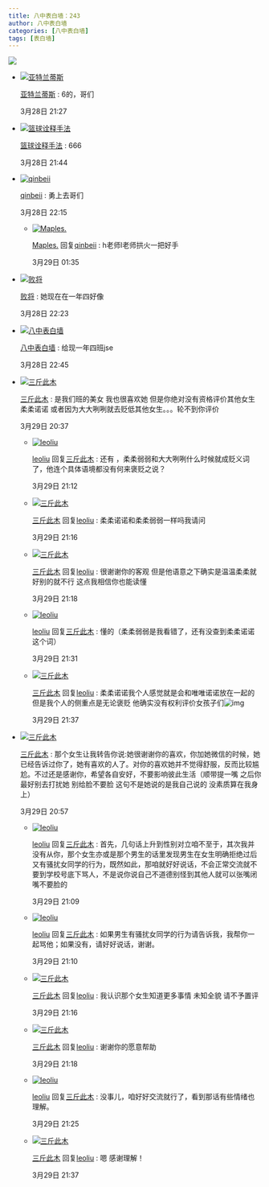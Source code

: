 ```yaml
---
title: 八中表白墙：243
author: 八中表白墙
categories: [八中表白墙]
tags: [表白墙]
---
```


![]( https://img.urlnode.com/file/9bcf55e9a406b421860e2.jpg)

- [![亚特兰蒂斯](http://qlogo3.store.qq.com/qzone/3213960754/3213960754/30?1663752341)](http://user.qzone.qq.com/3213960754)

  [亚特兰蒂斯](http://user.qzone.qq.com/3213960754) : 6的，哥们

  3月28日 21:27

- [![篮球诠释手法](http://qlogo3.store.qq.com/qzone/2686960734/2686960734/30?1672869460)](http://user.qzone.qq.com/2686960734)

  [篮球诠释手法](http://user.qzone.qq.com/2686960734) : 666

  3月28日 21:44

- [![qinbeii](http://qlogo3.store.qq.com/qzone/2033950986/2033950986/30?1676200105)](http://user.qzone.qq.com/2033950986)

  [qinbeii](http://user.qzone.qq.com/2033950986) : 勇上去哥们

  3月28日 22:15

  - [![Maples.](http://qlogo3.store.qq.com/qzone/2473399570/2473399570/30?1674464724)](http://user.qzone.qq.com/2473399570)

    [Maples.](http://user.qzone.qq.com/2473399570) 回复[qinbeii](http://user.qzone.qq.com/2033950986) : h老师l老师拱火一把好手

    3月29日 01:35

- [![败将](http://qlogo1.store.qq.com/qzone/2053266880/2053266880/30?1611812443)](http://user.qzone.qq.com/2053266880)

  [败将](http://user.qzone.qq.com/2053266880) : 她现在在一年四好像

  3月28日 22:23

- [![八中表白墙](http://qlogo2.store.qq.com/qzone/2939530757/2939530757/30?1655734740)](http://user.qzone.qq.com/2939530757)

  [八中表白墙](http://user.qzone.qq.com/2939530757) : 给现一年四班jse

  3月28日 22:45

- [![三斤此木](http://qlogo4.store.qq.com/qzone/2733049927/2733049927/30?1665500300)](http://user.qzone.qq.com/2733049927)

  [三斤此木](http://user.qzone.qq.com/2733049927) : 是我们班的美女 我也很喜欢她 但是你绝对没有资格评价其他女生柔柔诺诺 或者因为大大咧咧就去贬低其他女生。。。轮不到你评价

  3月29日 20:37

  - [![leoliu](http://qlogo2.store.qq.com/qzone/2364237269/2364237269/30?1670128284)](http://user.qzone.qq.com/2364237269)

    [leoliu](http://user.qzone.qq.com/2364237269) 回复[三斤此木](http://user.qzone.qq.com/2733049927) :  还有 ，柔柔弱弱和大大咧咧什么时候就成贬义词了，他连个具体语境都没有何来褒贬之说？

    3月29日 21:12

  - [![三斤此木](http://qlogo4.store.qq.com/qzone/2733049927/2733049927/30?1665500300)](http://user.qzone.qq.com/2733049927)

    [三斤此木](http://user.qzone.qq.com/2733049927) 回复[leoliu](http://user.qzone.qq.com/2364237269) : 柔柔诺诺和柔柔弱弱一样吗我请问

    3月29日 21:16

  - [![三斤此木](http://qlogo4.store.qq.com/qzone/2733049927/2733049927/30?1665500300)](http://user.qzone.qq.com/2733049927)

    [三斤此木](http://user.qzone.qq.com/2733049927) 回复[leoliu](http://user.qzone.qq.com/2364237269) : 很谢谢你的客观 但是他语意之下确实是温温柔柔就好别的就不行 这点我相信你也能读懂

    3月29日 21:18

  - [![leoliu](http://qlogo2.store.qq.com/qzone/2364237269/2364237269/30?1670128284)](http://user.qzone.qq.com/2364237269)

    [leoliu](http://user.qzone.qq.com/2364237269) 回复[三斤此木](http://user.qzone.qq.com/2733049927) :  懂的（柔柔弱弱是我看错了，还有没查到柔柔诺诺这个词）

    3月29日 21:31

  - [![三斤此木](http://qlogo4.store.qq.com/qzone/2733049927/2733049927/30?1665500300)](http://user.qzone.qq.com/2733049927)

    [三斤此木](http://user.qzone.qq.com/2733049927) 回复[leoliu](http://user.qzone.qq.com/2364237269) : 柔柔诺诺我个人感觉就是会和唯唯诺诺放在一起的 但是我个人的侧重点是无论褒贬 他确实没有权利评价女孩子们![img](http://qzonestyle.gtimg.cn/qzone/em/e282.png)

    3月29日 21:37

- [![三斤此木](http://qlogo4.store.qq.com/qzone/2733049927/2733049927/30?1665500300)](http://user.qzone.qq.com/2733049927)

  [三斤此木](http://user.qzone.qq.com/2733049927)  :  那个女生让我转告你说:她很谢谢你的喜欢，你加她微信的时候，她已经告诉过你了，她有喜欢的人了。对你的喜欢她并不觉得舒服，反而比较尴尬。不过还是感谢你，希望各自安好，不要影响彼此生活（顺带提一嘴 之后你最好别去打扰她 别给脸不要脸 这句不是她说的是我自己说的 没素质算在我身上）

  3月29日 20:57

  - [![leoliu](http://qlogo2.store.qq.com/qzone/2364237269/2364237269/30?1670128284)](http://user.qzone.qq.com/2364237269)

    [leoliu](http://user.qzone.qq.com/2364237269) 回复[三斤此木](http://user.qzone.qq.com/2733049927) :  首先，几句话上升到性别对立咱不至于，其次我并没有从你，那个女生亦或是那个男生的话里发现男生在女生明确拒绝过后又有骚扰女同学的行为，既然如此，那咱就好好说话，不会正常交流就不要到学校号底下骂人，不是说你说自己不道德别怪到其他人就可以张嘴闭嘴不要脸的

    3月29日 21:09

  - [![leoliu](http://qlogo2.store.qq.com/qzone/2364237269/2364237269/30?1670128284)](http://user.qzone.qq.com/2364237269)

    [leoliu](http://user.qzone.qq.com/2364237269) 回复[三斤此木](http://user.qzone.qq.com/2733049927) :  如果男生有骚扰女同学的行为请告诉我，我帮你一起骂他；如果没有，请好好说话，谢谢。

    3月29日 21:10

  - [![三斤此木](http://qlogo4.store.qq.com/qzone/2733049927/2733049927/30?1665500300)](http://user.qzone.qq.com/2733049927)

    [三斤此木](http://user.qzone.qq.com/2733049927) 回复[leoliu](http://user.qzone.qq.com/2364237269) : 我认识那个女生知道更多事情 未知全貌 请不予置评

    3月29日 21:16

  - [![三斤此木](http://qlogo4.store.qq.com/qzone/2733049927/2733049927/30?1665500300)](http://user.qzone.qq.com/2733049927)

    [三斤此木](http://user.qzone.qq.com/2733049927) 回复[leoliu](http://user.qzone.qq.com/2364237269) : 谢谢你的愿意帮助

    3月29日 21:18

  - [![leoliu](http://qlogo2.store.qq.com/qzone/2364237269/2364237269/30?1670128284)](http://user.qzone.qq.com/2364237269)

    [leoliu](http://user.qzone.qq.com/2364237269) 回复[三斤此木](http://user.qzone.qq.com/2733049927) :  没事儿，咱好好交流就行了，看到那话有些情绪也理解。

    3月29日 21:25

  - [![三斤此木](http://qlogo4.store.qq.com/qzone/2733049927/2733049927/30?1665500300)](http://user.qzone.qq.com/2733049927)

    [三斤此木](http://user.qzone.qq.com/2733049927) 回复[leoliu](http://user.qzone.qq.com/2364237269) : 嗯 感谢理解！

    3月29日 21:37